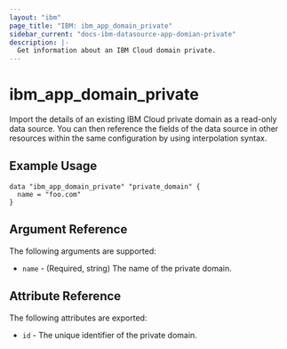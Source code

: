 ```yaml
---
layout: "ibm"
page_title: "IBM: ibm_app_domain_private"
sidebar_current: "docs-ibm-datasource-app-domian-private"
description: |-
  Get information about an IBM Cloud domain private.
---
```


# ibm\_app_domain_private

Import the details of an existing IBM Cloud private domain as a read-only data source. You can then reference the fields of the data source in other resources within the same configuration by using interpolation syntax.

## Example Usage

```hcl
data "ibm_app_domain_private" "private_domain" {
  name = "foo.com"
}

```

## Argument Reference

The following arguments are supported:

* `name` - (Required, string) The name of the private domain.

## Attribute Reference

The following attributes are exported:

* `id` - The unique identifier of the private domain.  
